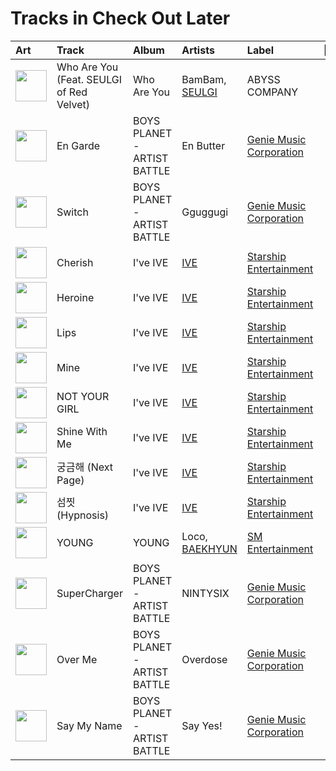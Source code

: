 # Tracks in Check Out Later

| Art | Track | Album | Artists | Label | 💚 | 🔗 |
|:---|:---|:---|:---|:---|:---|:---|
| <img src="https://i.scdn.co/image/ab67616d0000b273b552cad011585b283394b626" alt="" width="50" /> | Who Are You (Feat. SEULGI of Red Velvet) | Who Are You | BamBam, [SEULGI](../../artists/seulgi) | ABYSS COMPANY | | [🔗](https://open.spotify.com/track/1IjWbIMe1uXqp9tDfC3QLL) |
| <img src="https://i.scdn.co/image/ab67616d0000b273575199b6685e149b5c75ba03" alt="" width="50" /> | En Garde | BOYS PLANET - ARTIST BATTLE | En Butter | [Genie Music Corporation](../../labels/genie_music_corporation) | | [🔗](https://open.spotify.com/track/4GZvo0OL3BsRxNrj4TBeP3) |
| <img src="https://i.scdn.co/image/ab67616d0000b273575199b6685e149b5c75ba03" alt="" width="50" /> | Switch | BOYS PLANET - ARTIST BATTLE | Gguggugi | [Genie Music Corporation](../../labels/genie_music_corporation) | | [🔗](https://open.spotify.com/track/4e378M6XRmJBW30gNws2TE) |
| <img src="https://i.scdn.co/image/ab67616d0000b27325ef3cec1eceefd4db2f91c8" alt="" width="50" /> | Cherish | I've IVE | [IVE](../../artists/ive) | [Starship Entertainment](../../labels/starship_entertainment) | | [🔗](https://open.spotify.com/track/3cw6T3OEgqLiqEDLDQPSnE) |
| <img src="https://i.scdn.co/image/ab67616d0000b27325ef3cec1eceefd4db2f91c8" alt="" width="50" /> | Heroine | I've IVE | [IVE](../../artists/ive) | [Starship Entertainment](../../labels/starship_entertainment) | | [🔗](https://open.spotify.com/track/171vXOYrexGMVNEMA5rs00) |
| <img src="https://i.scdn.co/image/ab67616d0000b27325ef3cec1eceefd4db2f91c8" alt="" width="50" /> | Lips | I've IVE | [IVE](../../artists/ive) | [Starship Entertainment](../../labels/starship_entertainment) | | [🔗](https://open.spotify.com/track/0dRSOmb7pqkkmjXCu5BYbe) |
| <img src="https://i.scdn.co/image/ab67616d0000b27325ef3cec1eceefd4db2f91c8" alt="" width="50" /> | Mine | I've IVE | [IVE](../../artists/ive) | [Starship Entertainment](../../labels/starship_entertainment) | | [🔗](https://open.spotify.com/track/2wsRZURBbDbaQUuVT9piu1) |
| <img src="https://i.scdn.co/image/ab67616d0000b27325ef3cec1eceefd4db2f91c8" alt="" width="50" /> | NOT YOUR GIRL | I've IVE | [IVE](../../artists/ive) | [Starship Entertainment](../../labels/starship_entertainment) | | [🔗](https://open.spotify.com/track/05aq7OhxdoLiUKOigmiqcj) |
| <img src="https://i.scdn.co/image/ab67616d0000b27325ef3cec1eceefd4db2f91c8" alt="" width="50" /> | Shine With Me | I've IVE | [IVE](../../artists/ive) | [Starship Entertainment](../../labels/starship_entertainment) | | [🔗](https://open.spotify.com/track/3L7pilDxJhZz1fP6t4D9P9) |
| <img src="https://i.scdn.co/image/ab67616d0000b27325ef3cec1eceefd4db2f91c8" alt="" width="50" /> | 궁금해 (Next Page) | I've IVE | [IVE](../../artists/ive) | [Starship Entertainment](../../labels/starship_entertainment) | | [🔗](https://open.spotify.com/track/5vYsQareJoW2jRJjiTFo6K) |
| <img src="https://i.scdn.co/image/ab67616d0000b27325ef3cec1eceefd4db2f91c8" alt="" width="50" /> | 섬찟 (Hypnosis) | I've IVE | [IVE](../../artists/ive) | [Starship Entertainment](../../labels/starship_entertainment) | | [🔗](https://open.spotify.com/track/1tzeAVyGwvoHcVzDit0UeT) |
| <img src="https://i.scdn.co/image/ab67616d0000b273fe210cc641b961100bb37011" alt="" width="50" /> | YOUNG | YOUNG | Loco, [BAEKHYUN](../../artists/baekhyun) | [SM Entertainment](../../labels/sm_entertainment) | | [🔗](https://open.spotify.com/track/49HmLcTG7tsqz32TF3rnCC) |
| <img src="https://i.scdn.co/image/ab67616d0000b273575199b6685e149b5c75ba03" alt="" width="50" /> | SuperCharger | BOYS PLANET - ARTIST BATTLE | NINTYSIX | [Genie Music Corporation](../../labels/genie_music_corporation) | | [🔗](https://open.spotify.com/track/6dh7woGX8OfRUFanTAGhp4) |
| <img src="https://i.scdn.co/image/ab67616d0000b273575199b6685e149b5c75ba03" alt="" width="50" /> | Over Me | BOYS PLANET - ARTIST BATTLE | Overdose | [Genie Music Corporation](../../labels/genie_music_corporation) | | [🔗](https://open.spotify.com/track/59oJpXOayvcKGbTXbrZjzF) |
| <img src="https://i.scdn.co/image/ab67616d0000b273575199b6685e149b5c75ba03" alt="" width="50" /> | Say My Name | BOYS PLANET - ARTIST BATTLE | Say Yes! | [Genie Music Corporation](../../labels/genie_music_corporation) | | [🔗](https://open.spotify.com/track/2lDOkJgVMNz4iMmoAHhhqC) |
